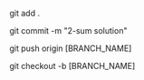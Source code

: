git add .

git commit -m "2-sum solution"

git push origin [BRANCH_NAME]

git checkout -b [BRANCH_NAME]
